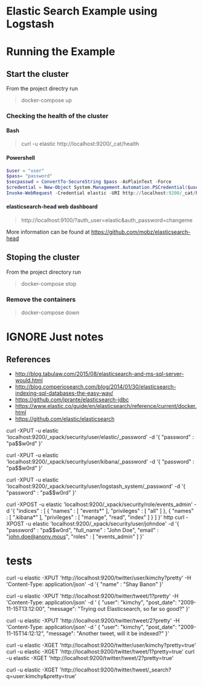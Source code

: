# Elastic Search Example using Logstash

# Running the Example

## Start the cluster
From the project directry run
> docker-compose up

### Checking the health of the cluster

#### Bash
> curl -u elastic http://localhost:9200/_cat/health

#### Powershell

```Powershell
$user = "user"
$pass= "password"
$secpasswd = ConvertTo-SecureString $pass -AsPlainText -Force
$credential = New-Object System.Management.Automation.PSCredential($user, $secpasswd)
Invoke-WebRequest -Credential elastic -URI http://localhost:9200/_cat/health
```

#### elasticsearch-head web dashboard

> http://localhost:9100/?auth_user=elastic&auth_password=changeme

More information can be found at https://github.com/mobz/elasticsearch-head

## Stoping the cluster
From the project directory run
> docker-compose stop

### Remove the containers
> docker-compose down


# IGNORE Just notes
## References

* http://blog.tabulaw.com/2015/08/elasticsearch-and-ms-sql-server-would.html
* http://blog.comperiosearch.com/blog/2014/01/30/elasticsearch-indexing-sql-databases-the-easy-way/
* https://github.com/jprante/elasticsearch-jdbc
* https://www.elastic.co/guide/en/elasticsearch/reference/current/docker.html
* https://github.com/elastic/elasticsearch


curl -XPUT -u elastic 'localhost:9200/_xpack/security/user/elastic/_password' -d '{
  "password" : "pa$$w0rd"
}'

curl -XPUT -u elastic 'localhost:9200/_xpack/security/user/kibana/_password' -d '{
  "password" : "pa$$w0rd"
}'

curl -XPUT -u elastic 'localhost:9200/_xpack/security/user/logstash_system/_password' -d '{
  "password" : "pa$$w0rd"
}'

curl -XPOST -u elastic 'localhost:9200/_xpack/security/role/events_admin' -d '{
  "indices" : [
    {
      "names" : [ "events*" ],
      "privileges" : [ "all" ]
    },
    {
      "names" : [ ".kibana*" ],
      "privileges" : [ "manage", "read", "index" ]
    }
  ]
}'
http
curl -XPOST -u elastic 'localhost:9200/_xpack/security/user/johndoe' -d '{
  "password" : "pa$$w0rd",
  "full_name" : "John Doe",
  "email" : "john.doe@anony.mous",
  "roles" : [ "events_admin" ]
}'



# tests
curl -u elastic -XPUT 'http://localhost:9200/twitter/user/kimchy?pretty' -H 'Content-Type: application/json' -d '{ "name" : "Shay Banon" }'

curl -u elastic -XPUT 'http://localhost:9200/twitter/tweet/1?pretty' -H 'Content-Type: application/json' -d '
{
    "user": "kimchy",
    "post_date": "2009-11-15T13:12:00",
    "message": "Trying out Elasticsearch, so far so good?"
}'

curl -u elastic -XPUT 'http://localhost:9200/twitter/tweet/2?pretty' -H 'Content-Type: application/json' -d '
{
    "user": "kimchy",
    "post_date": "2009-11-15T14:12:12",
    "message": "Another tweet, will it be indexed?"
}'

curl -u elastic -XGET 'http://localhost:9200/twitter/user/kimchy?pretty=true'
curl -u elastic -XGET 'http://localhost:9200/twitter/tweet/1?pretty=true'
curl -u elastic -XGET 'http://localhost:9200/twitter/tweet/2?pretty=true'


curl -u elastic -XGET 'http://localhost:9200/twitter/tweet/_search?q=user:kimchy&pretty=true'